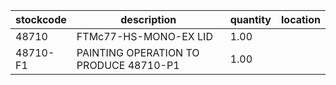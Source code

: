 |stockcode|description|quantity|location|
|---------|-----------|--------|--------|
|48710|FTMc77-HS-MONO-EX LID|1.00||
|48710-F1|PAINTING OPERATION TO PRODUCE 48710-P1|1.00||
